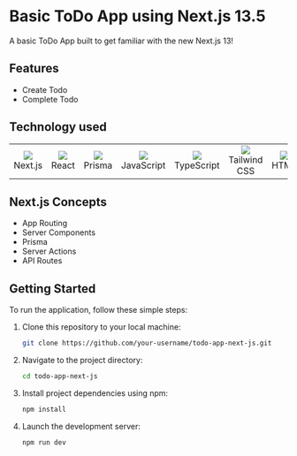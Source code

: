 # Basic ToDo App using Next.js 13.5

A basic ToDo App built to get familiar with the new Next.js 13! 

## Features
- Create Todo
- Complete Todo

## Technology used
<table>
  <tr>
    <td align="center">
      <img src="https://skillicons.dev/icons?i=next" />
      <br>Next.js
    </td>
    <td align="center">
      <img src="https://skillicons.dev/icons?i=react" />
      <br>React
    </td>
    <td align="center">
      <img src="https://skillicons.dev/icons?i=prisma" />
      <br>Prisma
    </td>
    <td align="center">
      <img src="https://skillicons.dev/icons?i=js" />
      <br>JavaScript
    </td>
    <td align="center">
      <img src="https://skillicons.dev/icons?i=ts" />
      <br>TypeScript
    </td>
    <td align="center">
      <img src="https://skillicons.dev/icons?i=tailwind" />
      <br>Tailwind CSS
    </td>
    <td align="center">
      <img src="https://skillicons.dev/icons?i=html" />
      <br>HTML
    </td>
    <td align="center">
      <img src="https://skillicons.dev/icons?i=css" />
      <br>CSS
    </td>
  </tr>
</table>

## Next.js Concepts
- App Routing
- Server Components
- Prisma
- Server Actions
- API Routes

## Getting Started

To run the application, follow these simple steps:

1. Clone this repository to your local machine:

   ```bash
   git clone https://github.com/your-username/todo-app-next-js.git

2. Navigate to the project directory:

   ```bash
   cd todo-app-next-js
   
3. Install project dependencies using npm:

   ```bash
   npm install

4. Launch the development server:

   ```bash
   npm run dev
